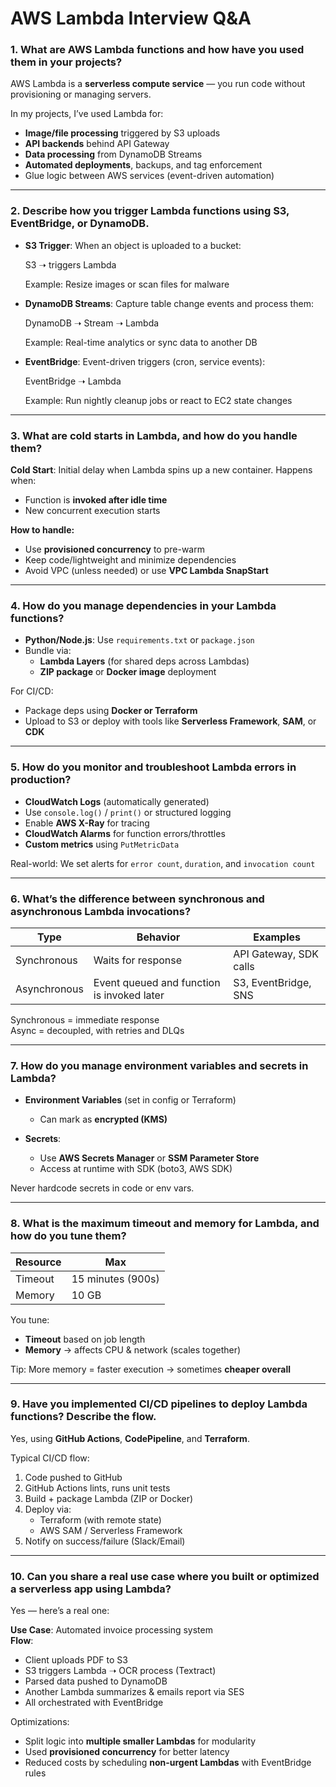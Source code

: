 # AWS Lambda Interview Q&A

### 1. What are AWS Lambda functions and how have you used them in your projects?

AWS Lambda is a **serverless compute service** — you run code without provisioning or managing servers.

In my projects, I’ve used Lambda for:
- **Image/file processing** triggered by S3 uploads
- **API backends** behind API Gateway
- **Data processing** from DynamoDB Streams
- **Automated deployments**, backups, and tag enforcement
- Glue logic between AWS services (event-driven automation)

---

### 2. Describe how you trigger Lambda functions using S3, EventBridge, or DynamoDB.

- **S3 Trigger**: When an object is uploaded to a bucket:
  
  S3 ➝ triggers Lambda

  Example: Resize images or scan files for malware

- **DynamoDB Streams**: Capture table change events and process them:

  DynamoDB ➝ Stream ➝ Lambda

  Example: Real-time analytics or sync data to another DB

- **EventBridge**: Event-driven triggers (cron, service events):

  EventBridge ➝ Lambda

  Example: Run nightly cleanup jobs or react to EC2 state changes

---

### 3. What are cold starts in Lambda, and how do you handle them?

**Cold Start**: Initial delay when Lambda spins up a new container. Happens when:
- Function is **invoked after idle time**
- New concurrent execution starts

**How to handle:**
- Use **provisioned concurrency** to pre-warm
- Keep code/lightweight and minimize dependencies
- Avoid VPC (unless needed) or use **VPC Lambda SnapStart**

---

### 4. How do you manage dependencies in your Lambda functions?

- **Python/Node.js**: Use `requirements.txt` or `package.json`
- Bundle via:
  - **Lambda Layers** (for shared deps across Lambdas)
  - **ZIP package** or **Docker image** deployment

For CI/CD:
- Package deps using **Docker or Terraform**
- Upload to S3 or deploy with tools like **Serverless Framework**, **SAM**, or **CDK**

---

### 5. How do you monitor and troubleshoot Lambda errors in production?

- **CloudWatch Logs** (automatically generated)
- Use `console.log()` / `print()` or structured logging
- Enable **AWS X-Ray** for tracing
- **CloudWatch Alarms** for function errors/throttles
- **Custom metrics** using `PutMetricData`

Real-world: We set alerts for `error count`, `duration`, and `invocation count`

---

### 6. What’s the difference between synchronous and asynchronous Lambda invocations?

| Type           | Behavior                                   | Examples                  |
|----------------|--------------------------------------------|---------------------------|
| Synchronous    | Waits for response                         | API Gateway, SDK calls    |
| Asynchronous   | Event queued and function is invoked later | S3, EventBridge, SNS      |

Synchronous = immediate response  
Async = decoupled, with retries and DLQs

---

### 7. How do you manage environment variables and secrets in Lambda?

- **Environment Variables** (set in config or Terraform)
  - Can mark as **encrypted (KMS)**

- **Secrets**:
  - Use **AWS Secrets Manager** or **SSM Parameter Store**
  - Access at runtime with SDK (boto3, AWS SDK)

Never hardcode secrets in code or env vars.

---

### 8. What is the maximum timeout and memory for Lambda, and how do you tune them?

| Resource | Max               |
|----------|------------------|
| Timeout  | 15 minutes (900s)|
| Memory   | 10 GB            |

You tune:
- **Timeout** based on job length
- **Memory** → affects CPU & network (scales together)

Tip: More memory = faster execution → sometimes **cheaper overall**

---

### 9. Have you implemented CI/CD pipelines to deploy Lambda functions? Describe the flow.

Yes, using **GitHub Actions**, **CodePipeline**, and **Terraform**.

Typical CI/CD flow:
1. Code pushed to GitHub
2. GitHub Actions lints, runs unit tests
3. Build + package Lambda (ZIP or Docker)
4. Deploy via:
   - Terraform (with remote state)
   - AWS SAM / Serverless Framework
5. Notify on success/failure (Slack/Email)

---

### 10. Can you share a real use case where you built or optimized a serverless app using Lambda?

Yes — here’s a real one:

**Use Case**: Automated invoice processing system  
**Flow**:
- Client uploads PDF to S3
- S3 triggers Lambda ➝ OCR process (Textract)
- Parsed data pushed to DynamoDB
- Another Lambda summarizes & emails report via SES
- All orchestrated with EventBridge

Optimizations:
- Split logic into **multiple smaller Lambdas** for modularity
- Used **provisioned concurrency** for better latency
- Reduced costs by scheduling **non-urgent Lambdas** with EventBridge rules